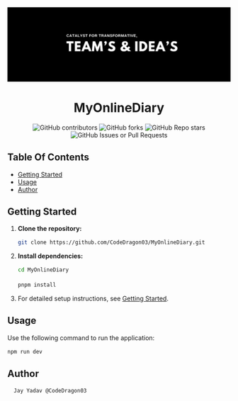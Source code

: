 <div align="center">
   <img src="./Poster.jpeg" alt="Poster" />
</div>

<h1 align="center">MyOnlineDiary</h1>

<div align="center">
<img src="https://img.shields.io/github/contributors/CodeDragon03/MyOnlineDiary?style=for-the-badge&logo=github&color=green" alt="GitHub contributors" />
<img src="https://img.shields.io/github/forks/CodeDragon03/MyOnlineDiary?style=for-the-badge&logo=github&color=green" alt="GitHub forks" />
<img src="https://img.shields.io/github/stars/CodeDragon03/MyOnlineDiary?style=for-the-badge&logo=github&color=green" alt="GitHub Repo stars" />
<img src="https://img.shields.io/github/issues/CodeDragon03/MyOnlineDiary?style=for-the-badge&logo=github&color=green" alt="GitHub Issues or Pull Requests" />
</div>

<h2>Table Of Contents</h2>

- [Getting Started](#getting-started)
- [Usage](#usage)
- [Author](#author)

<h2>Getting Started</h2>

1. **Clone the repository:**
   ```bash
   git clone https://github.com/CodeDragon03/MyOnlineDiary.git
   ```
2. **Install dependencies:**

   ```bash
   cd MyOnlineDiary

   pnpm install
   ```

3. For detailed setup instructions, see [Getting Started](#getting-started).

<h2>Usage</h2>

Use the following command to run the application:

```bash
npm run dev
```

<h2>Author</h2>

      Jay Yadav @CodeDragon03
